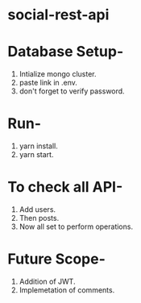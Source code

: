 # social-rest-api

# Database Setup-
1. Intialize mongo cluster. 
2. paste link in .env.
3. don't forget to verify password.


# Run-
1. yarn install.
2. yarn start.


# To check all API-
1. Add users.
2. Then posts.
3. Now all set to perform operations.


# Future Scope-
1. Addition of JWT.
2. Implemetation of comments. 